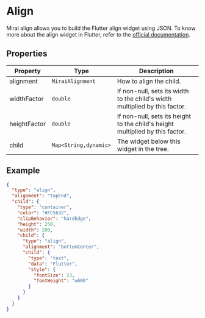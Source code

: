 # Align

Mirai align allows you to build the Flutter align widget using JSON.
To know more about the align widget in Flutter, refer to the [official documentation](https://api.flutter.dev/flutter/widgets/Align-class.html).

## Properties

| Property | Type              | Description                                       |
| --- |-------------------|---------------------------------------------------|
| alignment | `MiraiAlignment` | How to align the child. |
| widthFactor | `double` | If non-null, sets its width to the child's width multiplied by this factor. |
| heightFactor | `double` | If non-null, sets its height to the child's height multiplied by this factor. |
| child | `Map<String,dynamic>` | The widget below this widget in the tree. |

## Example

```json
{
  "type": "align",
  "alignment": "topEnd",
  "child": {
    "type": "container",
    "color": "#FC5632",
    "clipBehavior": "hardEdge",
    "height": 250,
    "width": 200,
    "child": {
      "type": "align",
      "alignment": "bottomCenter",
      "child": {
        "type": "text",
        "data": "Flutter",
        "style": {
          "fontSize": 23,
          "fontWeight": "w600"
        }
      }
    }
  }
}
```